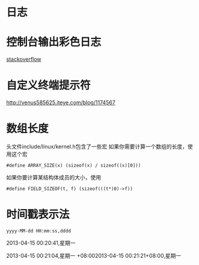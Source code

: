  日志
======

# 控制台输出彩色日志

[stackoverflow](http://stackoverflow.com/questions/27464492/sending-ansi-colored-codes-text-to-3-outputs-screen-file-and-file-filtering-an)

# 自定义终端提示符

http://venus585625.iteye.com/blog/1174567

# 数组长度

头文件include/linux/kernel.h包含了一些宏
如果你需要计算一个数组的长度，使用这个宏

    #define ARRAY_SIZE(x) (sizeof(x) / sizeof((x)[0]))

如果你要计算某结构体成员的大小，使用

    #define FIELD_SIZEOF(t, f) (sizeof(((t*)0)->f))

# 时间戳表示法

    yyyy-MM-dd HH:mm:ss,dddd 

2013-04-15 00:20:41,星期一

2013-04-15 00:21:04,星期一 +08:002013-04-15 00:21:21+08:00,星期一
